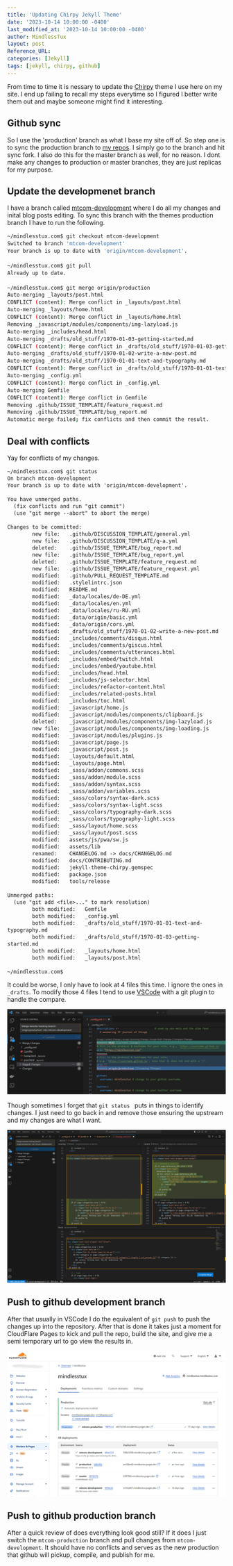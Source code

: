 ```yaml
---
title: 'Updating Chirpy Jekyll Theme'
date: '2023-10-14 10:00:00 -0400'
last_modified_at: '2023-10-14 10:00:00 -0400'
author: MindlessTux
layout: post
Reference_URL:
categories: [Jekyll]
tags: [jekyll, chirpy, github]
---
```

From time to time it is nessary to update the [Chirpy](https://github.com/cotes2020/jekyll-theme-chirpy) theme I use here on my site.  I end up failing to recall my steps everytime so I figured I better write them out and maybe someone might find it interesting.

<!--readmore-->

## Github sync
So I use the 'production' branch as what I base my site off of.  So step one is to sync the production branch to [my repos](https://github.com/mindlesstux/mindlesstux.com).  I simply go to the branch and hit sync fork.  I also do this for the master branch as well, for no reason.  I dont make any changes to production or master branches, they are just replicas for my purpose.

## Update the developmenet branch
I have a branch called [mtcom-development](https://github.com/mindlesstux/mindlesstux.com/tree/mtcom-development) where I do all my changes and inital blog posts editing.  To sync this branch with the themes production branch I have to run the following.

```bash
~/mindlesstux.com$ git checkout mtcom-development
Switched to branch 'mtcom-development'
Your branch is up to date with 'origin/mtcom-development'.

~/mindlesstux.com$ git pull
Already up to date.

~/mindlesstux.com$ git merge origin/production
Auto-merging _layouts/post.html
CONFLICT (content): Merge conflict in _layouts/post.html
Auto-merging _layouts/home.html
CONFLICT (content): Merge conflict in _layouts/home.html
Removing _javascript/modules/components/img-lazyload.js
Auto-merging _includes/head.html
Auto-merging _drafts/old_stuff/1970-01-03-getting-started.md
CONFLICT (content): Merge conflict in _drafts/old_stuff/1970-01-03-getting-started.md
Auto-merging _drafts/old_stuff/1970-01-02-write-a-new-post.md
Auto-merging _drafts/old_stuff/1970-01-01-text-and-typography.md
CONFLICT (content): Merge conflict in _drafts/old_stuff/1970-01-01-text-and-typography.md
Auto-merging _config.yml
CONFLICT (content): Merge conflict in _config.yml
Auto-merging Gemfile
CONFLICT (content): Merge conflict in Gemfile
Removing .github/ISSUE_TEMPLATE/feature_request.md
Removing .github/ISSUE_TEMPLATE/bug_report.md
Automatic merge failed; fix conflicts and then commit the result.
```

## Deal with conflicts
Yay for conflicts of my changes.

```
~/mindlesstux.com$ git status
On branch mtcom-development
Your branch is up to date with 'origin/mtcom-development'.

You have unmerged paths.
  (fix conflicts and run "git commit")
  (use "git merge --abort" to abort the merge)

Changes to be committed:
        new file:   .github/DISCUSSION_TEMPLATE/general.yml
        new file:   .github/DISCUSSION_TEMPLATE/q-a.yml
        deleted:    .github/ISSUE_TEMPLATE/bug_report.md
        new file:   .github/ISSUE_TEMPLATE/bug_report.yml
        deleted:    .github/ISSUE_TEMPLATE/feature_request.md
        new file:   .github/ISSUE_TEMPLATE/feature_request.yml
        modified:   .github/PULL_REQUEST_TEMPLATE.md
        modified:   .stylelintrc.json
        modified:   README.md
        modified:   _data/locales/de-DE.yml
        modified:   _data/locales/en.yml
        modified:   _data/locales/ru-RU.yml
        modified:   _data/origin/basic.yml
        modified:   _data/origin/cors.yml
        modified:   _drafts/old_stuff/1970-01-02-write-a-new-post.md
        modified:   _includes/comments/disqus.html
        modified:   _includes/comments/giscus.html
        modified:   _includes/comments/utterances.html
        modified:   _includes/embed/twitch.html
        modified:   _includes/embed/youtube.html
        modified:   _includes/head.html
        modified:   _includes/js-selector.html
        modified:   _includes/refactor-content.html
        modified:   _includes/related-posts.html
        modified:   _includes/toc.html
        modified:   _javascript/home.js
        modified:   _javascript/modules/components/clipboard.js
        deleted:    _javascript/modules/components/img-lazyload.js
        new file:   _javascript/modules/components/img-loading.js
        modified:   _javascript/modules/plugins.js
        modified:   _javascript/page.js
        modified:   _javascript/post.js
        modified:   _layouts/default.html
        modified:   _layouts/page.html
        modified:   _sass/addon/commons.scss
        modified:   _sass/addon/module.scss
        modified:   _sass/addon/syntax.scss
        modified:   _sass/addon/variables.scss
        modified:   _sass/colors/syntax-dark.scss
        modified:   _sass/colors/syntax-light.scss
        modified:   _sass/colors/typography-dark.scss
        modified:   _sass/colors/typography-light.scss
        modified:   _sass/layout/home.scss
        modified:   _sass/layout/post.scss
        modified:   assets/js/pwa/sw.js
        modified:   assets/lib
        renamed:    CHANGELOG.md -> docs/CHANGELOG.md
        modified:   docs/CONTRIBUTING.md
        modified:   jekyll-theme-chirpy.gemspec
        modified:   package.json
        modified:   tools/release

Unmerged paths:
  (use "git add <file>..." to mark resolution)
        both modified:   Gemfile
        both modified:   _config.yml
        both modified:   _drafts/old_stuff/1970-01-01-text-and-typography.md
        both modified:   _drafts/old_stuff/1970-01-03-getting-started.md
        both modified:   _layouts/home.html
        both modified:   _layouts/post.html

~/mindlesstux.com$
```

It could be worse, I only have to look at 4 files this time.  I ignore the ones in `_drafts`.  To modify those 4 files I tend to use [VSCode](https://code.visualstudio.com/) with a git plugin to handle the compare.

![VS Code Diff View](/assets/img/posts/update-chirpy/Chirpy_Theme_Updates_1_vscode_diff_view.png)

Though sometimes I forget that ```git status ```  puts in things to identify changes.  I just need to go back in and remove those ensuring the upstream and my changes are what I want.

![VS Code Diff View](/assets/img/posts/update-chirpy/Chirpy_Theme_Updates_2_vscode_diff_view.png)

## Push to github development branch

After that usually in VSCode I do the equivalent of ```git push```  to push the changes up into the repository.  After that is done it takes just a moment for CloudFlare Pages to kick and pull the repo, build the site, and give me a semi temporary url to go view the results in.

![Cloudflare Pages](/assets/img/posts/update-chirpy/Chirpy_Theme_Updates_3_Cloudflare_Pages.png)

## Push to github production branch
After a quick review of does everything look good still?  If it does I just switch the ```mtcom-production``` branch and pull changes from ```mtcom-development```.  It should have no conflicts and serves as the new production that github will pickup, compile, and publish for me.